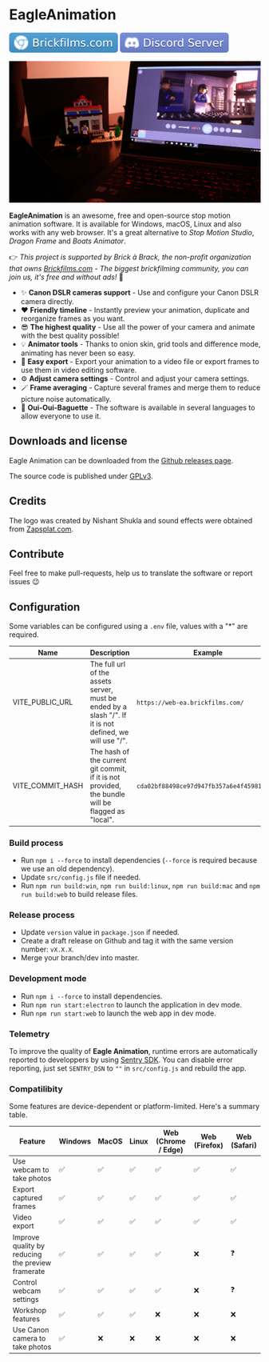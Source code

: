 # EagleAnimation

[![Official Website](docs/tags/website.svg)](https://brickfilms.com/) [![Discord](docs/tags/discord.svg)](https://discord.com/invite/mmU2sVAJUq)

![Eagle Animation in use by Théo Aron](docs/imgs/img_2.png)

**EagleAnimation** is an awesome, free and open-source stop motion animation software. It is available for Windows, macOS, Linux and also works with any web browser. It's a great alternative to _Stop Motion Studio_, _Dragon Frame_ and _Boats Animator_.

👉 _This project is supported by Brick à Brack, the non-profit organization that owns [Brickfilms.com](https://brickfilms.com/) - The biggest brickfilming community, you can join us, it's free and
without ads!_ 🎥

- ✨ **Canon DSLR cameras support** - Use and configure your Canon DSLR camera directly.
- ❤️ **Friendly timeline** - Instantly preview your animation, duplicate and reorganize frames as you want.
- 😎 **The highest quality** - Use all the power of your camera and animate with the best quality possible!
- 💡 **Animator tools** - Thanks to onion skin, grid tools and difference mode, animating has never been so easy.
- 💾 **Easy export** - Export your animation to a video file or export frames to use them in video editing software.
- ⚙️ **Adjust camera settings** - Control and adjust your camera settings.
- 🪄 **Frame averaging** - Capture several frames and merge them to reduce picture noise automatically.
- 🥖 **Oui-Oui-Baguette** - The software is available in several languages to allow everyone to use it.

## Downloads and license

Eagle Animation can be downloaded from the [Github releases page](https://github.com/brick-a-brack/eagle-animation/releases).

The source code is published under [GPLv3](http://www.gnu.org/licenses/gpl.html).

## Credits

The logo was created by Nishant Shukla and sound effects were obtained from [Zapsplat.com](https://zapsplat.com/).

## Contribute

Feel free to make pull-requests, help us to translate the software or report issues 😉

## Configuration

Some variables can be configured using a `.env` file, values with a "\*" are required.

| **Name**         | **Description**                                                                                         | **Example**                                |
| ---------------- | ------------------------------------------------------------------------------------------------------- | ------------------------------------------ |
| VITE_PUBLIC_URL  | The full url of the assets server, must be ended by a slash "/". If it is not defined, we will use "/". | `https://web-ea.brickfilms.com/`           |
| VITE_COMMIT_HASH | The hash of the current git commit, if it is not provided, the bundle will be flagged as "local".       | `cda02bf88498ce97d947fb357a6e4f459812122a` |

### Build process

- Run `npm i --force` to install dependencies (`--force` is required because we use an old dependency).
- Update `src/config.js` file if needed.
- Run `npm run build:win`, `npm run build:linux`, `npm run build:mac` and `npm run build:web` to build release files.

### Release process

- Update `version` value in `package.json` if needed.
- Create a draft release on Github and tag it with the same version number: `vX.X.X`.
- Merge your branch/dev into master.

### Development mode

- Run `npm i --force` to install dependencies.
- Run `npm run start:electron` to launch the application in dev mode.
- Run `npm run start:web` to launch the web app in dev mode.

### Telemetry

To improve the quality of **Eagle Animation**, runtime errors are automatically reported to developpers by using [Sentry SDK](https://sentry.io/). You can disable error reporting, just set
`SENTRY_DSN` to `""` in `src/config.js` and rebuild the app.

### Compatilibity

Some features are device-dependent or platform-limited. Here's a summary table.

| Feature                                           | Windows | MacOS | Linux | Web (Chrome / Edge) | Web (Firefox) | Web (Safari) |
| ------------------------------------------------- | ------- | ----- | ----- | ------------------- | ------------- | ------------ |
| Use webcam to take photos                         | ✅      | ✅    | ✅    | ✅                  | ✅            | ✅           |
| Export captured frames                            | ✅      | ✅    | ✅    | ✅                  | ✅            | ✅           |
| Video export                                      | ✅      | ✅    | ✅    | ✅                  | ✅            | ✅           |
| Improve quality by reducing the preview framerate | ✅      | ✅    | ✅    | ✅                  | ❌            | ❓           |
| Control webcam settings                           | ✅      | ✅    | ✅    | ✅                  | ❌            | ❓           |
| Workshop features                                 | ✅      | ✅    | ✅    | ❌                  | ❌            | ❌           |
| Use Canon camera to take photos                   | ✅      | ❌    | ❌    | ❌                  | ❌            | ❌           |
